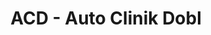 ---
title: "ACD - Auto Clinik Dobl"
url: /dobl-zwaring/acd-auto-clinik-dobl/
shop: Autowerkstatt
---